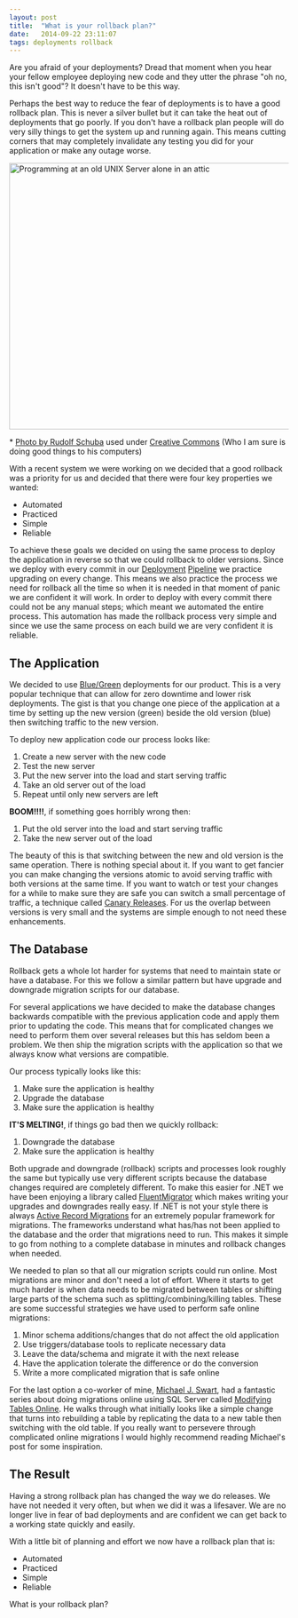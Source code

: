 ```yaml
---
layout: post
title:  "What is your rollback plan?"
date:   2014-09-22 23:11:07
tags: deployments rollback
---
```

Are you afraid of your deployments? Dread that moment when you hear your fellow
employee deploying new code and they utter the phrase "oh no, this isn't good"?
It doesn't have to be this way.

Perhaps the best way to reduce the fear of deployments is to have a good
rollback plan. This is never a silver bullet but it can take the heat out of
deployments that go poorly. If you don't have a rollback plan people will do
very silly things to get the system up and running again. This means cutting
corners that may completely invalidate any testing you did for your
application or make any outage worse.

<a href="https://www.flickr.com/photos/rudolf_schuba/153225000" style="display: inline" title="UNIX - Server Photo by Rudolf Schuba used under Creative Commons from Flickr">
	<img src="https://c1.staticflickr.com/1/44/153225000_698c62c38a_z.jpg?zz=1" width="640" height="480" alt="Programming at an old UNIX Server alone in an attic">
</a>

<p>
* <a href="https://www.flickr.com/photos/rudolf_schuba/153225000" style="display: inline" title="UNIX - Server used under Creative Commons from Flickr">Photo by Rudolf Schuba</a> used under <a href="https://creativecommons.org/licenses/by/2.0/">Creative Commons</a> (Who I am sure is doing good things to his computers)
</p>

With a recent system we were working on we decided that a good rollback was a
priority for us and decided that there were four key properties we wanted:

* Automated
* Practiced
* Simple
* Reliable

To achieve these goals we decided on using the same process to deploy the
application in reverse so that we could rollback to older versions. Since we
deploy with every commit in our [Deployment][deployment] [Pipeline][pipeline]
we practice upgrading on every change. This means we also practice the process
we need for rollback all the time so when it is needed in that moment of
panic we are confident it will work. In order to deploy with every commit
there could not be any manual steps; which meant we automated the entire
process. This automation has made the rollback process very simple and
since we use the same process on each build we are very confident it is
reliable.

The Application
-------------------------------------------------------------------------------

We decided to use [Blue/Green][blue-green]
deployments for our product. This is a very popular technique that can allow
for zero downtime and lower risk deployments. The gist is that you change one piece of
the application at a time by setting up the new version (green) beside the old
version (blue) then switching traffic to the new version.

To deploy new application code our process looks like:

1. Create a new server with the new code
1. Test the new server
1. Put the new server into the load and start serving traffic
1. Take an old server out of the load
1. Repeat until only new servers are left

**BOOM!!!!**, if something goes horribly wrong then:

1. Put the old server into the load and start serving traffic
1. Take the new server out of the load

The beauty of this is that switching between the new and old version is the
same operation. There is nothing special about it. If you want to get fancier
you can make changing the versions atomic to avoid serving traffic with both
versions at the same time. If you want to watch or test your changes for a
while to make sure they are safe you can switch a small percentage of traffic,
a technique called [Canary Releases][canary].
For us the overlap between versions is very small and the systems are simple
enough to not need these enhancements.

The Database
-------------------------------------------------------------------------------

Rollback gets a whole lot harder for systems that need to maintain state or
have a database. For this we follow a similar pattern but have upgrade and
downgrade migration scripts for our database.

For several applications we have decided to make the database changes backwards
compatible with the previous application code and apply them prior to updating
the code. This means that for complicated changes we need to perform them over
several releases but this has seldom been a problem. We then ship the migration
scripts with the application so that we always know what versions are
compatible.

Our process typically looks like this:

1. Make sure the application is healthy
1. Upgrade the database
1. Make sure the application is healthy

**IT'S MELTING!**, if things go bad then we quickly rollback:

1. Downgrade the database
1. Make sure the application is healthy

Both upgrade and downgrade (rollback) scripts and processes look roughly the
same but typically use very different scripts because the database changes
required are completely different. To make this easier for .NET we have been
enjoying a library called [FluentMigrator][fluent]
which makes writing your upgrades and downgrades really easy. If .NET is not
your style there is always [Active Record Migrations][active-record]
for an extremely popular framework for migrations. The frameworks understand
what has/has not been applied to the database and the order that migrations
need to run. This makes it simple to go from nothing to a complete database in
minutes and rollback changes when needed.

We needed to plan so that all our migration scripts could run online. Most
migrations are minor and don't need a lot of effort. Where it starts to get much
harder is when data needs to be migrated between tables or shifting large parts of
the schema such as splitting/combining/killing tables. These are some successful
strategies we have used to perform safe online migrations:

1. Minor schema additions/changes that do not affect the old application
1. Use triggers/database tools to replicate necessary data
1. Leave the data/schema and migrate it with the next release
1. Have the application tolerate the difference or do the conversion
1. Write a more complicated migration that is safe online

For the last option a co-worker of mine, [Michael J. Swart][swart],
had a fantastic series about doing migrations online using SQL Server called
[Modifying Tables Online][online-migrations].
He walks through what initially looks like a simple change that turns into
rebuilding a table by replicating the data to a new table then switching with
the old table. If you really want to persevere through complicated online
migrations I would highly recommend reading Michael's post for some
inspiration.

The Result
-------------------------------------------------------------------------------

Having a strong rollback plan has changed the way we do releases. We have not
needed it very often, but when we did it was a lifesaver. We are no longer live
in fear of bad deployments and are confident we can get back to a working state
quickly and easily.

With a little bit of planning and effort we now have a rollback plan that is:

* Automated
* Practiced
* Simple
* Reliable

What is your rollback plan?


[deployment]:        http://martinfowler.com/bliki/DeploymentPipeline.html
[pipeline]:          http://www.informit.com/articles/article.aspx?p=1621865
[blue-green]:        http://martinfowler.com/bliki/BlueGreenDeployment.html
[canary]:            http://martinfowler.com/bliki/CanaryRelease.html
[fluent]:            https://github.com/schambers/fluentmigrator/wiki
[active-record]:     http://guides.rubyonrails.org/migrations.html
[swart]:             http://michaeljswart.com
[online-migrations]: http://michaeljswart.com/2012/04/modifying-tables-online-part-1-migration-strategy/

